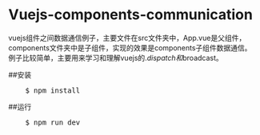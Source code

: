 # Vuejs-components-communication
vuejs组件之间数据通信例子，主要文件在src文件夹中，App.vue是父组件，components文件夹中是子组件，实现的效果是components子组件数据通信。
例子比较简单，主要用来学习和理解vuejs的$.dispatch和$broadcast。

##安装
<pre>
    $ npm install
</pre>

##运行
<pre>
    $ npm run dev
</pre>